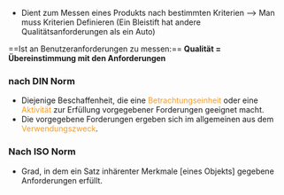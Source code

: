 - Dient zum Messen eines Produkts nach bestimmten Kriterien
--> Man muss Kriterien Definieren (Ein Bleistift hat andere Qualitätsanforderungen als ein Auto)

==Ist an Benutzeranforderungen zu messen:== **Qualität = Übereinstimmung mit den Anforderungen** 
### nach DIN Norm
- Diejenige Beschaffenheit, die eine <span style="color:rgb(245, 154, 35)">Betrachtungseinheit</span> oder eine <span style="color:rgb(245, 154, 35)">Aktivität</span> zur Erfüllung vorgegebener Forderungen geeignet macht.
- Die vorgegebene Forderungen ergeben sich im allgemeinen aus dem <span style="color:rgb(245, 154, 35)">Verwendungszweck</span>.
### Nach ISO Norm
- Grad, in dem ein Satz inhärenter Merkmale \[eines Objekts] gegebene Anforderungen erfüllt.